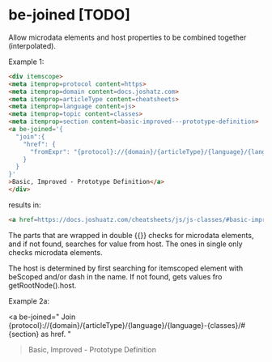 # be-joined [TODO]

Allow microdata elements and host properties to be combined together (interpolated).

Example 1:

```html
<div itemscope>
<meta itemprop=protocol content=https>
<meta itemprop=domain content=docs.joshatz.com>
<meta itemprop=articleType content=cheatsheets>
<meta itemprop=language content=js>
<meta itemprop=topic content=classes>
<meta itemprop=section content=basic-improved---prototype-definition>
<a be-joined='{
  "join":{
    "href": {
      "fromExpr": "{protocol}://{domain}/{articleType}/{language}/{language}-{classes}/#{section}"
    }
  }
}'
>Basic, Improved - Prototype Definition</a>
</div>
```

results in:

```html
<a href=https://docs.joshuatz.com/cheatsheets/js/js-classes/#basic-improved---prototype-definition>Basic, Improved - Prototype Definition</a>
```

The parts that are wrapped in double {{}} checks for microdata elements, and if not found, searches for value from host.  The ones in single only checks microdata elements.

The host is determined by first searching for itemscoped element with beScoped and/or dash in the name.  If not found, gets values fro getRootNode().host.

Example 2a:

<a be-joined="
  Join {protocol}://{domain}/{articleType}/{language}/{language}-{classes}/#{section} as href.
"
>Basic, Improved - Prototype Definition</a>
